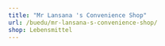 ```yaml
---
title: "Mr Lansana 's Convenience Shop"
url: /buedu/mr-lansana-s-convenience-shop/
shop: Lebensmittel
---
```

